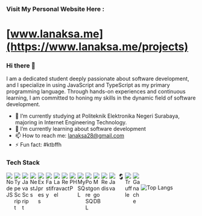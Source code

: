 ### Visit My Personal Website Here :
# [www.lanaksa.me](https://www.lanaksa.me/projects)

### Hi there 👋

I am a dedicated student deeply passionate about software development, and I specialize in using JavaScript and TypeScript as my primary programming language. Through hands-on experiences and continuous learning, I am committed to honing my skills in the dynamic field of software development.
- 🔭 I’m currently studying at Politeknik Elektronika Negeri Surabaya, majoring in Internet Engineering Technology.
- 🌱  I’m currently learning about software development
- 📫 How to reach me: lanaksa28@gmail.com
- ⚡ Fun fact: #ktbffh


### Tech Stack

  <a href="https://nodejs.org/"><img align="left" alt="NodeJS" title="NodeJS" width="21px" src="https://seeklogo.com/images/N/nodejs-logo-FBE122E377-seeklogo.com.png" /></a>
       <a href="#"><img align="left" alt="TypeScript" title="TypeScript" width="21px" src="https://cdn.worldvectorlogo.com/logos/typescript.svg" /></a>
    <a href="#"><img align="left" alt="JavaScript" title="JavaScript" width="21px" src="https://upload.wikimedia.org/wikipedia/commons/9/99/Unofficial_JavaScript_logo_2.svg" /></a>
    <a href="https://nestjs.com"><img align="left" title="NestJs" width="21px" src="https://cdn.worldvectorlogo.com/logos/nestjs.svg" /></a>
    <a href="https://expressjs.com/"><img align="left" title="Express" width="21px" src="https://w7.pngwing.com/pngs/925/447/png-transparent-express-js-node-js-javascript-mongodb-node-js-text-trademark-logo.png" /></a>
    <a href="#"><img align="left" title="Fastify" width="21px" src="https://cdn.worldvectorlogo.com/logos/fastify.svg" /></a>
  <a href="https://laravel.com/"><img align="left" alt="Laravel" title="Laravel" width="21px" src="https://cdn.worldvectorlogo.com/logos/laravel-2.svg" /></a>
  <a href="https://reactjs.org/"><img align="left" alt="React" title="React" width="21px" src="https://cdn.worldvectorlogo.com/logos/react-2.svg" /></a>
    <a href="#"><img align="left" alt="PHP" title="PHP" width="21px" src="https://www.php.net//images/logos/new-php-logo.svg" /></a>
  <a href="#"><img align="left" alt="MySQL" title="MySQL" width="21px" src="https://cdn.worldvectorlogo.com/logos/mysql-3.svg" /></a>
  <a href="#"><img align="left" alt="PostgreSQL" title="PostgreSQL" width="21px" src="https://www.vectorlogo.zone/logos/postgresql/postgresql-icon.svg" /></a>
  <a href="#"><img align="left" alt="MongoDB" title="MongoDB" width="21px" src="https://cdn.worldvectorlogo.com/logos/mongodb-icon-1.svg" /></a>
  <a href="#"><img align="left" alt="Redis" title="Redis" width="21px" src="https://cdn.worldvectorlogo.com/logos/redis.svg" /></a>
  <a href="#"><img align="left" alt="Java" title="Java" width="21px" src="https://www.vectorlogo.zone/logos/java/java-icon.svg" /></a>
  <a href="#"><img align="left" alt="Solidity" title="Solidity" width="21px" src="https://github.com/edent/SuperTinyIcons/blob/master/images/svg/solidity.svg" /></a>
  <a href="#"><img align="left" alt="Truffle" title="Trufflesuite" width="21px" src="https://archive.trufflesuite.com/img/truffle-logo-light.svg" /></a>
  <a href="#"><img align="left" alt="Ganache" title="Ganache" width="21px" src="https://archive.trufflesuite.com/img/ganache-logo-dark.svg" /></a>



</br>



![Top Langs](https://github-readme-stats.vercel.app/api/top-langs/?username=moechacino&layout=pie)

